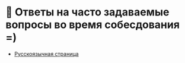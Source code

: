 # 🍤 Ответы на часто задаваемые вопросы во время собесдования =)

- [Русскоязычная страница](ru/ru.md)
